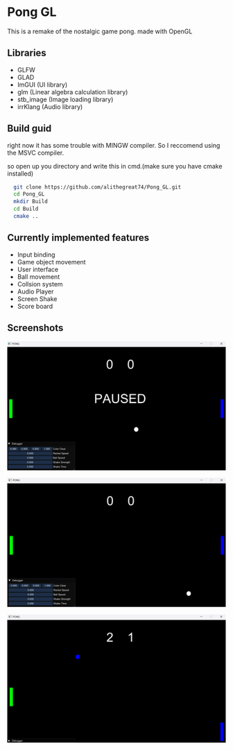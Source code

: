 
# Pong GL

This is a remake of the nostalgic game pong. made with OpenGL
## Libraries

- GLFW
- GLAD
- ImGUI (UI library)
- glm   (Linear algebra calculation library)
- stb_image (Image loading library)
- irrKlang (Audio library)


## Build guid

right now it has some trouble with MINGW compiler. So I reccomend using the MSVC compiler.

so open up you directory and write this in cmd.(make sure you have cmake installed)

```bash
  git clone https://github.com/alithegreat74/Pong_GL.git
  cd Pong_GL
  mkdir Build
  cd Build
  cmake ..
```

## Currently implemented features

- Input binding
- Game object movement
- User interface
- Ball movement
- Collsion system
- Audio Player
- Screen Shake
- Score board


## Screenshots

![Screenshot](Demo/1.png)

![Screenshot](Demo/2.png)

![Screenshot](Demo/3.png)
